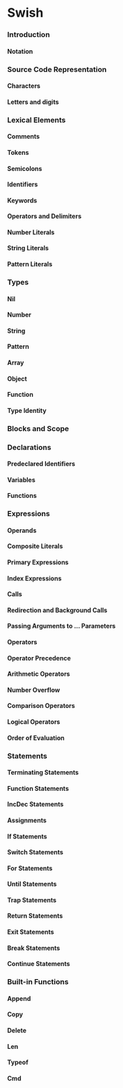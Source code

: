 # Swish

### Introduction
#### Notation

### Source Code Representation
#### Characters
#### Letters and digits

### Lexical Elements
#### Comments
#### Tokens
#### Semicolons
#### Identifiers
#### Keywords
#### Operators and Delimiters
#### Number Literals
#### String Literals
#### Pattern Literals

### Types
#### Nil
#### Number
#### String
#### Pattern
#### Array
#### Object
#### Function
#### Type Identity

### Blocks and Scope

### Declarations
#### Predeclared Identifiers
#### Variables
#### Functions

### Expressions
#### Operands
#### Composite Literals
#### Primary Expressions
#### Index Expressions
#### Calls
#### Redirection and Background Calls
#### Passing Arguments to ... Parameters
#### Operators
#### Operator Precedence
#### Arithmetic Operators
#### Number Overflow
#### Comparison Operators
#### Logical Operators
#### Order of Evaluation

### Statements
#### Terminating Statements
#### Function Statements
#### IncDec Statements
#### Assignments
#### If Statements
#### Switch Statements
#### For Statements
#### Until Statements
#### Trap Statements
#### Return Statements
#### Exit Statements
#### Break Statements
#### Continue Statements

### Built-in Functions
#### Append
#### Copy
#### Delete
#### Len
#### Typeof
#### Cmd
